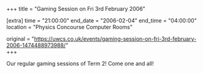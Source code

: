 +++
title = "Gaming Session on Fri 3rd February 2006"

[extra]
time = "21:00:00"
end_date = "2006-02-04"
end_time = "04:00:00"
location = "Physics Concourse Computer Rooms"

original = "https://uwcs.co.uk/events/gaming-session-on-fri-3rd-february-2006-1474488973988/"    
+++

Our regular gaming sessions of Term 2\! Come one and all\!

